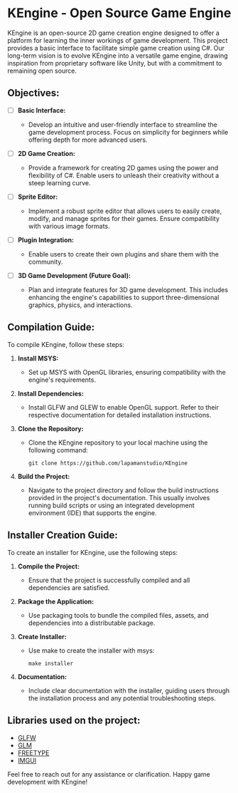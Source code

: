 # KEngine - Open Source Game Engine

KEngine is an open-source 2D game creation engine designed to offer a platform for learning the inner workings of game development. This project provides a basic interface to facilitate simple game creation using C#. Our long-term vision is to evolve KEngine into a versatile game engine, drawing inspiration from proprietary software like Unity, but with a commitment to remaining open source.

## Objectives:

- [ ] **Basic Interface:**
   - Develop an intuitive and user-friendly interface to streamline the game development process. Focus on simplicity for beginners while offering depth for more advanced users.

- [ ] **2D Game Creation:**
   - Provide a framework for creating 2D games using the power and flexibility of C#. Enable users to unleash their creativity without a steep learning curve.

- [ ] **Sprite Editor:**
   - Implement a robust sprite editor that allows users to easily create, modify, and manage sprites for their games. Ensure compatibility with various image formats.

- [ ] **Plugin Integration:**
   - Enable users to create their own plugins and share them with the community.

- [ ] **3D Game Development (Future Goal):**
   - Plan and integrate features for 3D game development. This includes enhancing the engine's capabilities to support three-dimensional graphics, physics, and interactions.

## Compilation Guide:

To compile KEngine, follow these steps:

1. **Install MSYS:**
   - Set up MSYS with OpenGL libraries, ensuring compatibility with the engine's requirements.

2. **Install Dependencies:**
   - Install GLFW and GLEW to enable OpenGL support. Refer to their respective documentation for detailed installation instructions.

3. **Clone the Repository:**
   - Clone the KEngine repository to your local machine using the following command:
     ```
     git clone https://github.com/lapamanstudio/KEngine
     ```

4. **Build the Project:**
   - Navigate to the project directory and follow the build instructions provided in the project's documentation. This usually involves running build scripts or using an integrated development environment (IDE) that supports the engine.

## Installer Creation Guide:

To create an installer for KEngine, use the following steps:

1. **Compile the Project:**
   - Ensure that the project is successfully compiled and all dependencies are satisfied.

2. **Package the Application:**
   - Use packaging tools to bundle the compiled files, assets, and dependencies into a distributable package.

3. **Create Installer:**
   - Use make to create the installer with msys:
     ```
     make installer
     ```

4. **Documentation:**
   - Include clear documentation with the installer, guiding users through the installation process and any potential troubleshooting steps.

## Libraries used on the project:
- [GLFW](https://github.com/glfw/glfw)
- [GLM](https://github.com/g-truc/glm)
- [FREETYPE](https://github.com/freetype/freetype)
- [IMGUI](https://github.com/ocornut/imgui)

Feel free to reach out for any assistance or clarification. Happy game development with KEngine!
